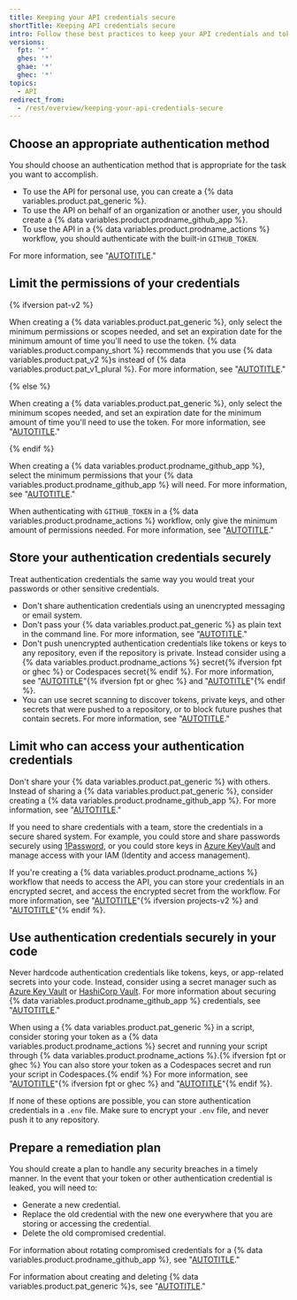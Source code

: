 ```yaml
---
title: Keeping your API credentials secure
shortTitle: Keeping API credentials secure
intro: Follow these best practices to keep your API credentials and tokens secure.
versions:
  fpt: '*'
  ghes: '*'
  ghae: '*'
  ghec: '*'
topics:
  - API
redirect_from:
  - /rest/overview/keeping-your-api-credentials-secure
---
```


## Choose an appropriate authentication method

You should choose an authentication method that is appropriate for the task you want to accomplish.

- To use the API for personal use, you can create a {% data variables.product.pat_generic %}.
- To use the API on behalf of an organization or another user, you should create a {% data variables.product.prodname_github_app %}.
- To use the API in a {% data variables.product.prodname_actions %} workflow, you should authenticate with the built-in `GITHUB_TOKEN`.

For more information, see "[AUTOTITLE](/authentication/keeping-your-account-and-data-secure/about-authentication-to-github#authenticating-with-the-api)."

## Limit the permissions of your credentials

{% ifversion pat-v2 %}

When creating a {% data variables.product.pat_generic %}, only select the minimum permissions or scopes needed, and set an expiration date for the minimum amount of time you'll need to use the token. {% data variables.product.company_short %} recommends that you use {% data variables.product.pat_v2 %}s instead of {% data variables.product.pat_v1_plural %}. For more information, see "[AUTOTITLE](/authentication/keeping-your-account-and-data-secure/managing-your-personal-access-tokens#types-of-personal-access-tokens)."

{% else %}

When creating a {% data variables.product.pat_generic %}, only select the minimum scopes needed, and set an expiration date for the minimum amount of time you'll need to use the token. For more information, see "[AUTOTITLE](/authentication/keeping-your-account-and-data-secure/managing-your-personal-access-tokens)."

{% endif %}

When creating a {% data variables.product.prodname_github_app %}, select the minimum permissions that your {% data variables.product.prodname_github_app %} will need. For more information, see "[AUTOTITLE](/apps/creating-github-apps/setting-up-a-github-app/best-practices-for-creating-a-github-app)."

When authenticating with `GITHUB_TOKEN` in a {% data variables.product.prodname_actions %} workflow, only give the minimum amount of permissions needed. For more information, see "[AUTOTITLE](/actions/security-guides/automatic-token-authentication#permissions-for-the-github_token)."

## Store your authentication credentials securely

Treat authentication credentials the same way you would treat your passwords or other sensitive credentials.

- Don't share authentication credentials using an unencrypted messaging or email system.
- Don't pass your {% data variables.product.pat_generic %} as plain text in the command line. For more information, see "[AUTOTITLE](/authentication/keeping-your-account-and-data-secure/managing-your-personal-access-tokens#keeping-your-personal-access-tokens-secure)."
- Don't push unencrypted authentication credentials like tokens or keys to any repository, even if the repository is private. Instead consider using a {% data variables.product.prodname_actions %} secret{% ifversion fpt or ghec %} or Codespaces secret{% endif %}. For more information, see "[AUTOTITLE](/actions/security-guides/encrypted-secrets)"{% ifversion fpt or ghec %} and "[AUTOTITLE](/codespaces/managing-your-codespaces/managing-encrypted-secrets-for-your-codespaces)"{% endif %}.
- You can use secret scanning to discover tokens, private keys, and other secrets that were pushed to a repository, or to block future pushes that contain secrets. For more information, see "[AUTOTITLE](/code-security/secret-scanning/about-secret-scanning)."

## Limit who can access your authentication credentials

Don't share your {% data variables.product.pat_generic %} with others. Instead of sharing a {% data variables.product.pat_generic %}, consider creating a {% data variables.product.prodname_github_app %}. For more information, see "[AUTOTITLE](/apps/creating-github-apps/setting-up-a-github-app/about-creating-github-apps)."

If you need to share credentials with a team, store the credentials in a secure shared system. For example, you could store and share passwords securely using [1Password](https://1password.com/), or you could store keys in [Azure KeyVault](https://azure.microsoft.com/en-gb/products/key-vault) and manage access with your IAM (Identity and access management).

If you're creating a {% data variables.product.prodname_actions %} workflow that needs to access the API, you can store your credentials in an encrypted secret, and access the encrypted secret from the workflow. For more information, see "[AUTOTITLE](/actions/security-guides/encrypted-secrets)"{% ifversion projects-v2 %} and "[AUTOTITLE](/apps/creating-github-apps/guides/making-authenticated-api-requests-with-a-github-app-in-a-github-actions-workflow)"{% endif %}.

## Use authentication credentials securely in your code

Never hardcode authentication credentials like tokens, keys, or app-related secrets into your code. Instead, consider using a secret manager such as [Azure Key Vault](https://azure.microsoft.com/products/key-vault) or [HashiCorp Vault](https://www.hashicorp.com/products/vault). For more information about securing {% data variables.product.prodname_github_app %} credentials, see "[AUTOTITLE](/apps/creating-github-apps/setting-up-a-github-app/best-practices-for-creating-a-github-app)."

When using a {% data variables.product.pat_generic %} in a script, consider storing your token as a {% data variables.product.prodname_actions %} secret and running your script through {% data variables.product.prodname_actions %}.{% ifversion fpt or ghec %}  You can also store your token as a Codespaces secret and run your script in Codespaces.{% endif %} For more information, see "[AUTOTITLE](/actions/security-guides/encrypted-secrets)"{% ifversion fpt or ghec %} and "[AUTOTITLE](/codespaces/managing-your-codespaces/managing-encrypted-secrets-for-your-codespaces)"{% endif %}.

If none of these options are possible, you can store authentication credentials in a `.env` file. Make sure to encrypt your `.env` file, and never push it to any repository.

## Prepare a remediation plan

You should create a plan to handle any security breaches in a timely manner. In the event that your token or other authentication credential is leaked, you will need to:

- Generate a new credential.
- Replace the old credential with the new one everywhere that you are storing or accessing the credential.
- Delete the old compromised credential.

For information about rotating compromised credentials for a {% data variables.product.prodname_github_app %}, see "[AUTOTITLE](/apps/creating-github-apps/setting-up-a-github-app/best-practices-for-creating-a-github-app)."

For information about creating and deleting {% data variables.product.pat_generic %}s, see "[AUTOTITLE](/authentication/keeping-your-account-and-data-secure/managing-your-personal-access-tokens)."
